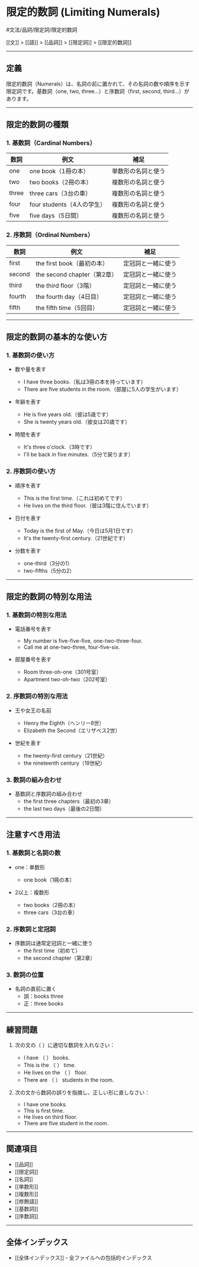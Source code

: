 # 限定的数詞 (Limiting Numerals)

#文法/品詞/限定詞/限定的数詞

[[文]] > [[語]] > [[品詞]] > [[限定詞]] > [[限定的数詞]]

---

## 定義
限定的数詞（Numerals）は、名詞の前に置かれて、その名詞の数や順序を示す限定詞です。基数詞（one, two, three...）と序数詞（first, second, third...）があります。

---

## 限定的数詞の種類

### 1. 基数詞（Cardinal Numbers）
| 数詞 | 例文 | 補足 |
|------|------|------|
| one | one book（1冊の本） | 単数形の名詞と使う |
| two | two books（2冊の本） | 複数形の名詞と使う |
| three | three cars（3台の車） | 複数形の名詞と使う |
| four | four students（4人の学生） | 複数形の名詞と使う |
| five | five days（5日間） | 複数形の名詞と使う |

### 2. 序数詞（Ordinal Numbers）
| 数詞 | 例文 | 補足 |
|------|------|------|
| first | the first book（最初の本） | 定冠詞と一緒に使う |
| second | the second chapter（第2章） | 定冠詞と一緒に使う |
| third | the third floor（3階） | 定冠詞と一緒に使う |
| fourth | the fourth day（4日目） | 定冠詞と一緒に使う |
| fifth | the fifth time（5回目） | 定冠詞と一緒に使う |

---

## 限定的数詞の基本的な使い方

### 1. 基数詞の使い方
- 数や量を表す
  - I have three books.（私は3冊の本を持っています）
  - There are five students in the room.（部屋に5人の学生がいます）

- 年齢を表す
  - He is five years old.（彼は5歳です）
  - She is twenty years old.（彼女は20歳です）

- 時間を表す
  - It's three o'clock.（3時です）
  - I'll be back in five minutes.（5分で戻ります）

### 2. 序数詞の使い方
- 順序を表す
  - This is the first time.（これは初めてです）
  - He lives on the third floor.（彼は3階に住んでいます）

- 日付を表す
  - Today is the first of May.（今日は5月1日です）
  - It's the twenty-first century.（21世紀です）

- 分数を表す
  - one-third（3分の1）
  - two-fifths（5分の2）

---

## 限定的数詞の特別な用法

### 1. 基数詞の特別な用法
- 電話番号を表す
  - My number is five-five-five, one-two-three-four.
  - Call me at one-two-three, four-five-six.

- 部屋番号を表す
  - Room three-oh-one（301号室）
  - Apartment two-oh-two（202号室）

### 2. 序数詞の特別な用法
- 王や女王の名前
  - Henry the Eighth（ヘンリー8世）
  - Elizabeth the Second（エリザベス2世）

- 世紀を表す
  - the twenty-first century（21世紀）
  - the nineteenth century（19世紀）

### 3. 数詞の組み合わせ
- 基数詞と序数詞の組み合わせ
  - the first three chapters（最初の3章）
  - the last two days（最後の2日間）

---

## 注意すべき用法

### 1. 基数詞と名詞の数
- one：単数形
  - one book（1冊の本）

- 2以上：複数形
  - two books（2冊の本）
  - three cars（3台の車）

### 2. 序数詞と定冠詞
- 序数詞は通常定冠詞と一緒に使う
  - the first time（初めて）
  - the second chapter（第2章）

### 3. 数詞の位置
- 名詞の直前に置く
  - 誤：books three
  - 正：three books

---

## 練習問題
1. 次の文の（  ）に適切な数詞を入れなさい：
   - I have （  ） books.
   - This is the （  ） time.
   - He lives on the （  ） floor.
   - There are （  ） students in the room.

2. 次の文から数詞の誤りを指摘し、正しい形に直しなさい：
   - I have one books.
   - This is first time.
   - He lives on third floor.
   - There are five student in the room.

---

## 関連項目
- [[品詞]]
- [[限定詞]]
- [[名詞]]
- [[単数形]]
- [[複数形]]
- [[修飾語]]
- [[基数詞]]
- [[序数詞]]

---

## 全体インデックス
- [[全体インデックス]] - 全ファイルへの包括的インデックス 